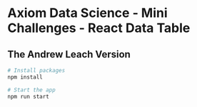 # Axiom Data Science - Mini Challenges - React Data Table
## The Andrew Leach Version

```bash
# Install packages
npm install

# Start the app
npm run start
```